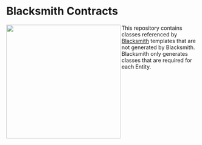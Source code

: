 # Blacksmith Contracts


<img height="300" align="left" src="https://s3-us-west-2.amazonaws.com/oss-avatars/blacksmith_round_readme.png">





This repository contains classes referenced by [Blacksmith](https://github.com/Indatus/blacksmith) templates that are not generated by Blacksmith.  Blacksmith only generates classes that are required for each Entity.
